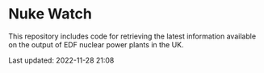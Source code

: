 # Nuke Watch

This repository includes code for retrieving the latest information available on the output of EDF nuclear power plants in the UK.

Last updated: 2022-11-28 21:08